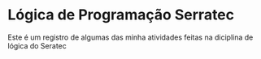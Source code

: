 # Lógica de Programação Serratec
Este é um registro de algumas das minha atividades feitas na diciplina de lógica do Seratec 
